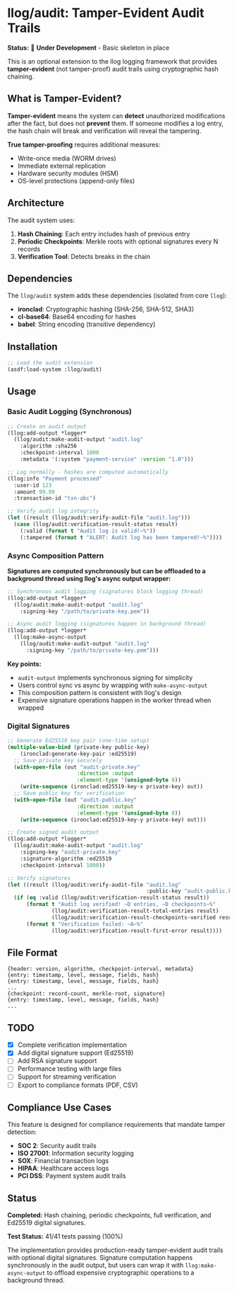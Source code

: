 # llog/audit: Tamper-Evident Audit Trails

**Status:** 🚧 **Under Development** - Basic skeleton in place

This is an optional extension to the llog logging framework that provides **tamper-evident** (not tamper-proof) audit trails using cryptographic hash chaining.

## What is Tamper-Evident?

**Tamper-evident** means the system can **detect** unauthorized modifications after the fact, but does not **prevent** them. If someone modifies a log entry, the hash chain will break and verification will reveal the tampering.

**True tamper-proofing** requires additional measures:
- Write-once media (WORM drives)
- Immediate external replication
- Hardware security modules (HSM)
- OS-level protections (append-only files)

## Architecture

The audit system uses:
1. **Hash Chaining**: Each entry includes hash of previous entry
2. **Periodic Checkpoints**: Merkle roots with optional signatures every N records
3. **Verification Tool**: Detects breaks in the chain

## Dependencies

The `llog/audit` system adds these dependencies (isolated from core `llog`):
- **ironclad**: Cryptographic hashing (SHA-256, SHA-512, SHA3)
- **cl-base64**: Base64 encoding for hashes
- **babel**: String encoding (transitive dependency)

## Installation

```lisp
;; Load the audit extension
(asdf:load-system :llog/audit)
```

## Usage

### Basic Audit Logging (Synchronous)

```lisp
;; Create an audit output
(llog:add-output *logger*
  (llog/audit:make-audit-output "audit.log"
    :algorithm :sha256
    :checkpoint-interval 1000
    :metadata '(:system "payment-service" :version "1.0")))

;; Log normally - hashes are computed automatically
(llog:info "Payment processed"
  :user-id 123
  :amount 99.99
  :transaction-id "txn-abc")

;; Verify audit log integrity
(let ((result (llog/audit:verify-audit-file "audit.log")))
  (case (llog/audit:verification-result-status result)
    (:valid (format t "Audit log is valid!~%"))
    (:tampered (format t "ALERT: Audit log has been tampered!~%"))))
```

### Async Composition Pattern

**Signatures are computed synchronously but can be offloaded to a background thread using llog's async output wrapper:**

```lisp
;; Synchronous audit logging (signatures block logging thread)
(llog:add-output *logger*
  (llog/audit:make-audit-output "audit.log"
    :signing-key "/path/to/private-key.pem"))

;; Async audit logging (signatures happen in background thread)
(llog:add-output *logger*
  (llog:make-async-output
    (llog/audit:make-audit-output "audit.log"
      :signing-key "/path/to/private-key.pem")))
```

**Key points:**
- `audit-output` implements synchronous signing for simplicity
- Users control sync vs async by wrapping with `make-async-output`
- This composition pattern is consistent with llog's design
- Expensive signature operations happen in the worker thread when wrapped

### Digital Signatures

```lisp
;; Generate Ed25519 key pair (one-time setup)
(multiple-value-bind (private-key public-key)
    (ironclad:generate-key-pair :ed25519)
  ;; Save private key securely
  (with-open-file (out "audit-private.key"
                      :direction :output
                      :element-type '(unsigned-byte 8))
    (write-sequence (ironclad:ed25519-key-x private-key) out))
  ;; Save public key for verification
  (with-open-file (out "audit-public.key"
                      :direction :output
                      :element-type '(unsigned-byte 8))
    (write-sequence (ironclad:ed25519-key-y private-key) out)))

;; Create signed audit output
(llog:add-output *logger*
  (llog/audit:make-audit-output "audit.log"
    :signing-key "audit-private.key"
    :signature-algorithm :ed25519
    :checkpoint-interval 1000))

;; Verify signatures
(let ((result (llog/audit:verify-audit-file "audit.log"
                                            :public-key "audit-public.key")))
  (if (eq :valid (llog/audit:verification-result-status result))
      (format t "Audit log verified! ~D entries, ~D checkpoints~%"
              (llog/audit:verification-result-total-entries result)
              (llog/audit:verification-result-checkpoints-verified result))
      (format t "Verification failed: ~A~%"
              (llog/audit:verification-result-first-error result))))
```

## File Format

```
{header: version, algorithm, checkpoint-interval, metadata}
{entry: timestamp, level, message, fields, hash}
{entry: timestamp, level, message, fields, hash}
...
{checkpoint: record-count, merkle-root, signature}
{entry: timestamp, level, message, fields, hash}
...
```

## TODO

- [x] Complete verification implementation
- [x] Add digital signature support (Ed25519)
- [ ] Add RSA signature support
- [ ] Performance testing with large files
- [ ] Support for streaming verification
- [ ] Export to compliance formats (PDF, CSV)

## Compliance Use Cases

This feature is designed for compliance requirements that mandate tamper detection:
- **SOC 2**: Security audit trails
- **ISO 27001**: Information security logging
- **SOX**: Financial transaction logs
- **HIPAA**: Healthcare access logs
- **PCI DSS**: Payment system audit trails

## Status

**Completed:** Hash chaining, periodic checkpoints, full verification, and Ed25519 digital signatures.

**Test Status:** 41/41 tests passing (100%)

The implementation provides production-ready tamper-evident audit trails with optional digital signatures. Signature computation happens synchronously in the audit output, but users can wrap it with `llog:make-async-output` to offload expensive cryptographic operations to a background thread.
